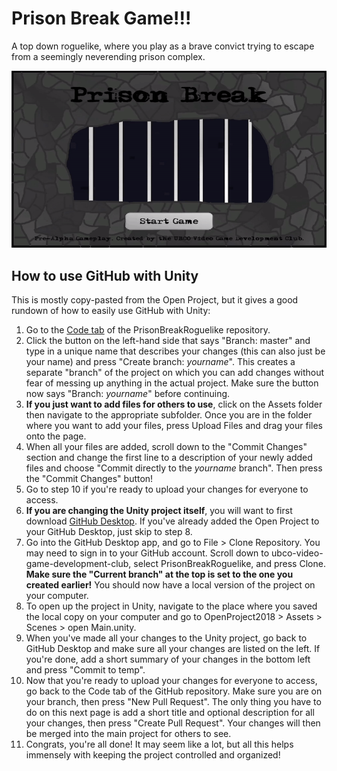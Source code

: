 # Prison Break Game!!!
A top down roguelike, where you play as a brave convict trying to escape from a seemingly neverending prison complex.

![Title screen gif](https://github.com/ubco-video-game-development-club/PrisonBreakRoguelike/blob/master/Game%20Snapshots/Prison%20Break%20Title%20Screen%20Demo.gif)

## How to use GitHub with Unity
This is mostly copy-pasted from the Open Project, but it gives a good rundown of how to easily use GitHub with Unity:

1. Go to the [Code tab](https://github.com/ubco-video-game-development-club/PrisonBreakRoguelike) of the PrisonBreakRoguelike repository.
2. Click the button on the left-hand side that says "Branch: master" and type in a unique name that describes your changes (this can also just be your name) and press "Create branch: *yourname*". This creates a separate "branch" of the project on which you can add changes without fear of messing up anything in the actual project. Make sure the button now says "Branch: *yourname*" before continuing.
3. **If you just want to add files for others to use**, click on the Assets folder then navigate to the appropriate subfolder. Once you are in the folder where you want to add your files, press Upload Files and drag your files onto the page. 
4. When all your files are added, scroll down to the "Commit Changes" section and change the first line to a description of your newly added files and choose "Commit directly to the *yourname* branch". Then press the "Commit Changes" button! 
5. Go to step 10 if you're ready to upload your changes for everyone to access.
6. **If you are changing the Unity project itself**, you will want to first download [GitHub Desktop](https://desktop.github.com/). If you've already added the Open Project to your GitHub Desktop, just skip to step 8.
7. Go into the GitHub Desktop app, and go to File > Clone Repository. You may need to sign in to your GitHub account. Scroll down to ubco-video-game-development-club, select PrisonBreakRoguelike, and press Clone. **Make sure the "Current branch" at the top is set to the one you created earlier!** You should now have a local version of the project on your computer. 
8. To open up the project in Unity, navigate to the place where you saved the local copy on your computer and go to OpenProject2018 > Assets > Scenes > open Main.unity.
9. When you've made all your changes to the Unity project, go back to GitHub Desktop and make sure all your changes are listed on the left. If you're done, add a short summary of your changes in the bottom left and press "Commit to temp".
10. Now that you're ready to upload your changes for everyone to access, go back to the Code tab of the GitHub repository. Make sure you are on your branch, then press "New Pull Request". The only thing you have to do on this next page is add a short title and optional description for all your changes, then press "Create Pull Request". Your changes will then be merged into the main project for others to see.
11. Congrats, you're all done! It may seem like a lot, but all this helps immensely with keeping the project controlled and organized!
